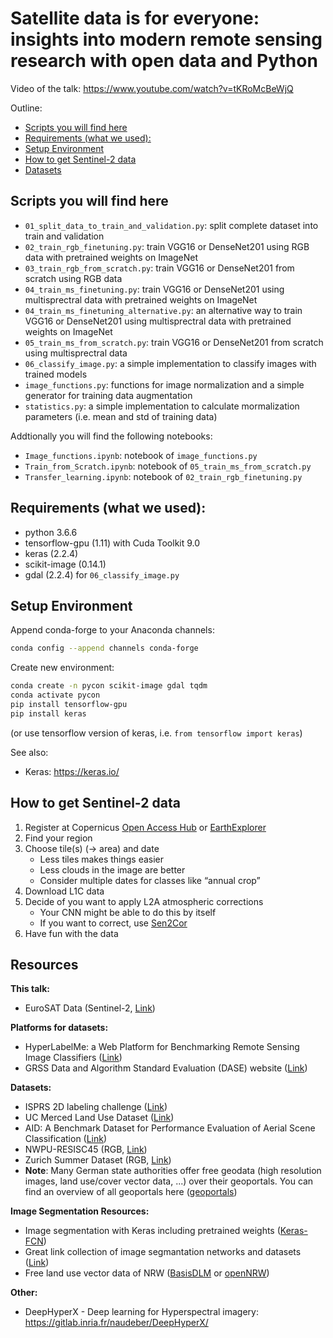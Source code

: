 # Satellite data is for everyone: insights into modern remote sensing research with open data and Python

Video of the talk: https://www.youtube.com/watch?v=tKRoMcBeWjQ

Outline:
  * [Scripts you will find here](#scripts-you-will-find-here)
  * [Requirements (what we used):](#requirements--what-we-used--)
  * [Setup Environment](#setup-environment)
  * [How to get Sentinel-2 data](#how-to-get-sentinel-2-data)
  * [Datasets](#datasets)

## Scripts you will find here
* `01_split_data_to_train_and_validation.py`: split complete dataset into train and validation
* `02_train_rgb_finetuning.py`: train VGG16 or DenseNet201 using RGB data with pretrained weights on ImageNet
* `03_train_rgb_from_scratch.py`: train VGG16 or DenseNet201 from scratch using RGB data 
* `04_train_ms_finetuning.py`: train VGG16 or DenseNet201 using multisprectral data with pretrained weights on ImageNet
* `04_train_ms_finetuning_alternative.py`: an alternative way to train VGG16 or DenseNet201 using multisprectral data with pretrained weights on ImageNet
* `05_train_ms_from_scratch.py`: train VGG16 or DenseNet201 from scratch using multisprectral data
* `06_classify_image.py`: a simple implementation to classify images with trained models
* `image_functions.py`: functions for image normalization and a simple generator for training data augmentation
* `statistics.py`: a simple implementation to calculate mormalization parameters (i.e. mean and std of training data)

Addtionally you will find the following notebooks:

* `Image_functions.ipynb`: notebook of `image_functions.py`
* `Train_from_Scratch.ipynb`: notebook of `05_train_ms_from_scratch.py`
* `Transfer_learning.ipynb`: notebook of `02_train_rgb_finetuning.py`

## Requirements (what we used):
- python 3.6.6
- tensorflow-gpu (1.11) with Cuda Toolkit 9.0
- keras (2.2.4)
- scikit-image (0.14.1)
- gdal (2.2.4) for `06_classify_image.py`

## Setup Environment

Append conda-forge to your Anaconda channels:
```bash
conda config --append channels conda-forge
```

Create new environment:
```bash
conda create -n pycon scikit-image gdal tqdm
conda activate pycon 
pip install tensorflow-gpu
pip install keras
```
(or use tensorflow version of keras, i.e. `from tensorflow import keras`)

See also:
* Keras: https://keras.io/


## How to get Sentinel-2 data
1. Register at Copernicus [Open Access Hub](https://scihub.copernicus.eu/dhus/#/home) or [EarthExplorer](https://earthexplorer.usgs.gov/)
2. Find your region
3. Choose tile(s) (→ area) and date
    * Less tiles makes things easier
    * Less clouds in the image are better
    * Consider multiple dates for classes like “annual crop”
4. Download L1C data
5. Decide of you want to apply L2A atmospheric corrections
    * Your CNN might be able to do this by itself
    * If you want to correct, use [Sen2Cor](http://step.esa.int/main/third-party-plugins-2/sen2cor/)
6. Have fun with the data


## Resources

**This talk:**
* EuroSAT Data (Sentinel-2, [Link](http://madm.dfki.de/downloads))


**Platforms for datasets:**

- HyperLabelMe: a Web Platform for Benchmarking Remote Sensing Image Classifiers ([Link](http://hyperlabelme.uv.es/))
- GRSS Data and Algorithm Standard Evaluation (DASE) website ([Link](http://dase.ticinumaerospace.com/))


**Datasets:**

- ISPRS 2D labeling challenge ([Link](http://www2.isprs.org/commissions/comm3/wg4/semantic-labeling.html))
- UC Merced Land Use Dataset ([Link](http://weegee.vision.ucmerced.edu/datasets/landuse.html))
- AID: A Benchmark Dataset for Performance Evaluation of Aerial Scene Classification ([Link](https://captain-whu.github.io/AID/))
- NWPU-RESISC45 (RGB, [Link](http://www.escience.cn/people/JunweiHan/NWPU-RESISC45.html))
- Zurich Summer Dataset (RGB, [Link](https://sites.google.com/site/michelevolpiresearch/data/zurich-dataset))
- **Note**: Many German state authorities offer free geodata (high resolution images, land use/cover vector data, ...) over their geoportals. You can find an overview of all geoportals here ([geoportals](https://www.geoportal.nrw/geoportale-bundeslaender_nachbarstaaten))

**Image Segmentation Resources:**

- Image segmentation with Keras including pretrained weights ([Keras-FCN](https://github.com/aurora95/Keras-FCN))
- Great link collection of image segmantation networks and datasets ([Link](https://github.com/mrgloom/awesome-semantic-segmentation))
- Free land use vector data of NRW ([BasisDLM](https://www.bezreg-koeln.nrw.de/brk_internet/geobasis/landschaftsmodelle/basis_dlm/index.html) or [openNRW](https://open.nrw/en/node/154))

**Other:**
* DeepHyperX - Deep learning for Hyperspectral imagery: https://gitlab.inria.fr/naudeber/DeepHyperX/

